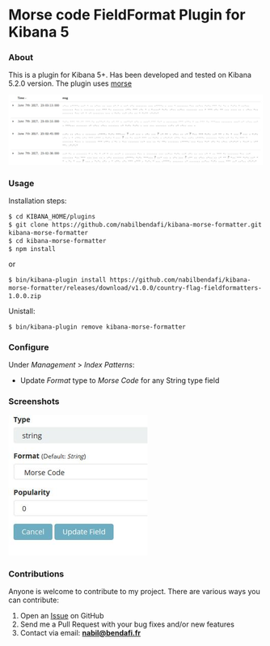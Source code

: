 # Morse code FieldFormat Plugin for Kibana 5 

### About
This is a plugin for Kibana 5+. Has been developed and tested on Kibana 5.2.0 version. The plugin uses [morse](https://github.com/ecto/morse)

![Screenshot](https://raw.githubusercontent.com/nabilbendafi/kibana-morse-formatter/master/images/morse.jpg)

### Usage
Installation steps:
```
$ cd KIBANA_HOME/plugins
$ git clone https://github.com/nabilbendafi/kibana-morse-formatter.git kibana-morse-formatter
$ cd kibana-morse-formatter
$ npm install
```
or 
```
$ bin/kibana-plugin install https://github.com/nabilbendafi/kibana-morse-formatter/releases/download/v1.0.0/country-flag-fieldformatters-1.0.0.zip
```

Unistall:
```
$ bin/kibana-plugin remove kibana-morse-formatter
```

### Configure
Under _Management_ > _Index Patterns_:
 * Update *Format* type to *Morse Code* for any String type field

### Screenshots
![Screenshot](https://raw.githubusercontent.com/nabilbendafi/kibana-morse-formatter/master/images/configuration.jpg)

### Contributions
Anyone is welcome to contribute to my project. There are various ways you can contribute:

1. Open an [Issue](https://github.com/nabilbendafi/kibana-morse-formatter/issues) on GitHub
2. Send me a Pull Request with your bug fixes and/or new features
3. Contact via email: **nabil@bendafi.fr**
